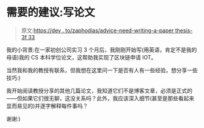 # 需要的建议:写论文

> 原文:[https://dev . to/zaphodias/advice-need-writing-a-paper thesis-3f 33](https://dev.to/zaphodias/advice-needed-writing-a-paperthesis-3f33)

我的小背景:在一家初创公司实习 3 个月后，我刚刚开始写(用英语，肯定不是我的母语)我的 CS 本科学位论文，这帮助我实现了区块链申请 IOT。

当然我和我的教授有联系，但我想在这里问一下是否有人有一些经验，想分享一些技巧:)

我开始阅读教授分享的其他几篇论文，我知道它们不是博客文章，必须是正式的——但如果它们很无聊，这没关系吗？此外，我应该深入细节(甚至是那些看起来显而易见的)并逐字解释每件事吗？

谢谢:)